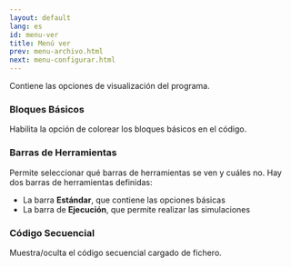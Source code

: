 ```yaml
---
layout: default
lang: es
id: menu-ver
title: Menú ver
prev: menu-archivo.html
next: menu-configurar.html
---
```


Contiene las opciones de visualización del programa.


### Bloques Básicos

Habilita la opción de colorear los bloques básicos en el código.


### Barras de Herramientas

Permite seleccionar qué barras de herramientas se ven y cuáles no. Hay dos barras de herramientas definidas:

* La barra **Estándar**, que contiene las opciones básicas
* La barra de **Ejecución**, que permite realizar las simulaciones


### Código Secuencial

Muestra/oculta el código secuencial cargado de fichero.
